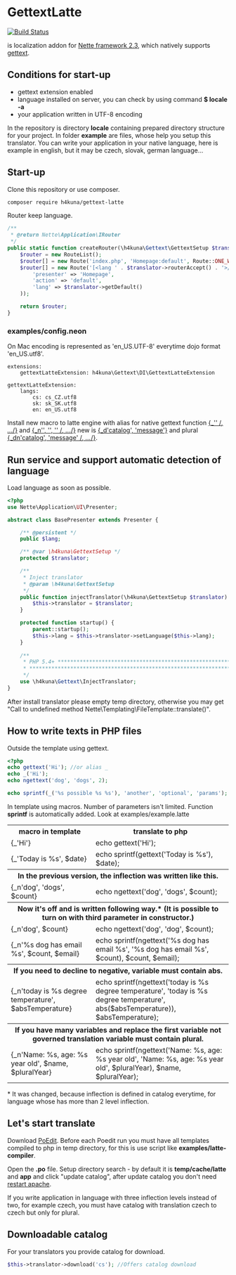 GettextLatte
============

[![Build Status](https://travis-ci.org/h4kuna/gettext-latte.svg?branch=master)](https://travis-ci.org/h4kuna/gettext-latte)

is localization addon for [Nette framework 2.3](http://nette.org/), which natively supports [gettext](http://php.net/manual/en/book.gettext.php).

Conditions for start-up
----------------------
* gettext extension enabled
* language installed on server, you can check by using command **$ locale -a**
* your application written in UTF-8 encoding

In the repository is directory **locale** containing prepared directory structure for your project. In folder **example** are files, whose help you setup this translator. You can write your application in your native language, here is example in english, but it may be czech, slovak, german language...

Start-up
---------------------
Clone this repository or use composer.
```sh
composer require h4kuna/gettext-latte
```

Router keep language.
```php
/**
 * @return Nette\Application\IRouter
 */
public static function createRouter(\h4kuna\Gettext\GettextSetup $translator) {
    $router = new RouteList();
    $router[] = new Route('index.php', 'Homepage:default', Route::ONE_WAY);
    $router[] = new Route('[<lang ' . $translator->routerAccept() . '>/]<presenter>/<action>/[<id>/]', array(
        'presenter' => 'Homepage',
        'action' => 'default',
        'lang' => $translator->getDefault()
    ));

    return $router;
}
```

### examples/config.neon

On Mac encoding is represented as 'en_US.UTF-8' everytime dojo format 'en_US.utf8'.
```
extensions:
    gettextLatteExtension: h4kuna\Gettext\DI\GettextLatteExtension

gettextLatteExtension:
    langs:
        cs: cs_CZ.utf8
        sk: sk_SK.utf8
        en: en_US.utf8
```

Install new macro to latte engine with alias for native gettext function [{_'' /*, ...*/}](http://www.php.net/manual/en/function.gettext.php) and [{_n'', '', '' /*, ...*/}](http://www.php.net/manual/en/function.ngettext.php) new is [{_d'catalog', 'message'}](http://www.php.net/manual/en/function.dgettext.php) and plural [{_dn'catalog', 'message' /*, ...*/}](http://www.php.net/manual/en/function.dgettext.php).


Run service and support automatic detection of language
-------------------
Load language as soon as possible.

```php
<?php
use Nette\Application\UI\Presenter;

abstract class BasePresenter extends Presenter {

    /** @persistent */
    public $lang;

    /** @var \h4kuna\GettextSetup */
    protected $translator;

    /**
     * Inject translator
     * @param \h4kuna\GettextSetup
     */
    public function injectTranslator(\h4kuna\GettextSetup $translator) {
        $this->translator = $translator;
    }

    protected function startup() {
        parent::startup();
        $this->lang = $this->translator->setLanguage($this->lang);
    }
    
    /**
     * PHP 5.4+ ****************************************************************
     * *************************************************************************
     */
    use \h4kuna\Gettext\InjectTranslator;
}
```

After install translator please empty temp directory, otherwise you may get "Call to undefined method Nette\Templating\FileTemplate::translate()".

How to write texts in PHP files
---------------
Outside the template using gettext.

```php
<?php
echo gettext('Hi'); //or alias _
echo _('Hi');
echo ngettext('dog', 'dogs', 2);

echo sprintf(_('%s possible %s %s'), 'another', 'optional', 'params');

```

In template using macros. Number of parameters isn't limited. Function **sprintf** is automatically added. Look at examples/example.latte

<table>
<tr>
<th>macro in template</th><th>translate to php</th>
</tr>
<tr>
<td>{_'Hi'}</td><td>echo gettext('Hi');</td>
</tr>
<tr>
<td>{_'Today is %s', $date}</td><td>echo sprintf(gettext('Today is %s'), $date);</td>
</tr>
<tr>
<th colspan="2">In the previous version, the inflection was written like this.</th>
</tr>
<tr>
<td>{_n'dog', 'dogs', $count}</td><td>echo ngettext('dog', 'dogs', $count);</td>
</tr>
<tr>
<th colspan="2">Now it's off and is written following way.* (It is possible to turn on with third parameter in constructor.)</th>
</tr>
<tr>
<td>{_n'dog', $count}</td><td>echo ngettext('dog', 'dog', $count);</td>
</tr>
<tr>
<td>{_n'%s dog has email %s', $count, $email}</td><td>echo sprintf(ngettext('%s dog has email %s', '%s dog has email %s', $count), $count, $email);</td>
</tr>
<tr>
<th colspan="2">If you need to decline to negative, variable must contain abs.</th>
</tr>
<tr>
<td>{_n'today is %s degree temperature', $absTemperature}</td><td>echo sprintf(ngettext('today is %s degree temperature', 'today is %s degree temperature', abs($absTemperature)), $absTemperature);</td>
</tr>
<tr>
<th colspan="2">If you have many variables and replace the first variable not governed translation variable must contain plural.</th>
</tr>
<tr>
<td>{_n'Name: %s, age: %s year old', $name, $pluralYear}</td><td>echo sprintf(ngettext('Name: %s, age: %s year old', 'Name: %s, age: %s year old', $pluralYear), $name, $pluralYear);</td>
</tr>
</table>

\* It was changed, because inflection is defined in catalog everytime, for language whose has more than 2 level inflection.


Let's start translate
---------------------
Download [PoEdit](http://www.poedit.net/download.php).
Before each Poedit run you must have all templates compiled to php in temp directory, for this is use script like **examples/latte-compiler**.

Open the **.po** file. Setup directory search - by default it is **temp/cache/latte** and **app**  and click "update catalog", after update catalog you don't need [restart apache](http://php.net/manual/en/function.gettext.php#110735).


If you write application in language with three inflection levels instead of two, for example czech, you must have catalog with translation czech to czech but only for plural.

Downloadable catalog
---------------
For your translators you provide catalog for download.

```php
$this->translator->download('cs'); //Offers catalog download
```
